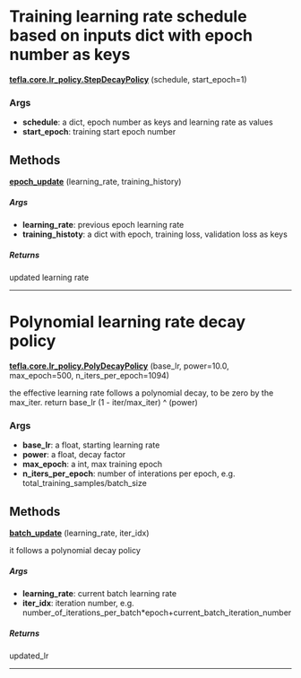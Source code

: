 # Training learning rate schedule based on  inputs dict with epoch number as keys

<span class="extra_h1"><span style="color:black;"><a href=https://github.com/n3011/tefla/blob/master/tefla/core/lr_policy.py#L86 target="_blank"><b>tefla.core.lr_policy.StepDecayPolicy</b></a></span>  (schedule,  start_epoch=1)</span>

<h3>Args</h3>


 - **schedule**: a dict, epoch number as keys and learning rate as values
 - **start_epoch**: training start epoch number

<h2>Methods</h2>

 <span class="hr_large"></span> 



<span class="extra_h2"><span style="color:black;"><a href=https://github.com/n3011/tefla/blob/master/tefla/core/lr_policy.py#L98 target="_blank"><b>epoch_update</b></a></span>  (learning_rate,  training_history)</span>

<h5>Args</h5>


 - **learning_rate**: previous epoch learning rate
 - **training_histoty**: a dict with epoch, training loss, validation loss as keys

<h5>Returns</h5>


updated learning rate

 --------- 

# Polynomial learning rate decay policy

<span class="extra_h1"><span style="color:black;"><a href=https://github.com/n3011/tefla/blob/master/tefla/core/lr_policy.py#L229 target="_blank"><b>tefla.core.lr_policy.PolyDecayPolicy</b></a></span>  (base_lr,  power=10.0,  max_epoch=500,  n_iters_per_epoch=1094)</span>

the effective learning rate follows a polynomial decay, to be
zero by the max_iter. return base_lr (1 - iter/max_iter) ^ (power)

<h3>Args</h3>


 - **base_lr**: a float, starting learning rate
 - **power**: a float, decay factor
 - **max_epoch**: a int, max training epoch
 - **n_iters_per_epoch**: number of interations per epoch, e.g. total_training_samples/batch_size

<h2>Methods</h2>

 <span class="hr_large"></span> 



<span class="extra_h2"><span style="color:black;"><a href=https://github.com/n3011/tefla/blob/master/tefla/core/lr_policy.py#L248 target="_blank"><b>batch_update</b></a></span>  (learning_rate,  iter_idx)</span>

it follows a polynomial decay policy

<h5>Args</h5>


 - **learning_rate**: current batch learning rate
 - **iter_idx**: iteration number,
e.g. number_of_iterations_per_batch*epoch+current_batch_iteration_number

<h5>Returns</h5>


updated_lr

 --------- 

